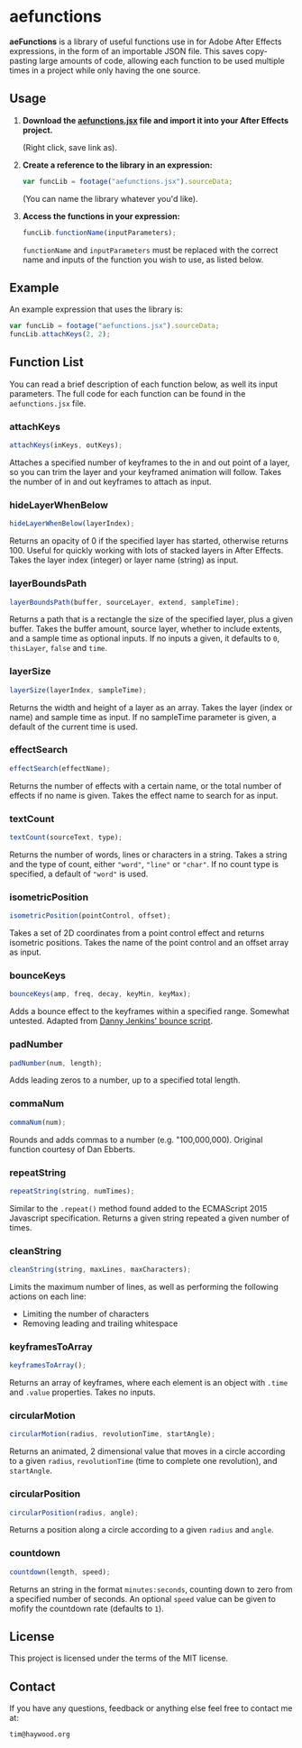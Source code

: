 # aefunctions

**aeFunctions** is a library of useful functions use in for Adobe After Effects expressions, in the form of an importable JSON file. This saves copy-pasting large amounts of code, allowing each function to be used multiple times in a project while only having the one source.

## Usage

1. **Download the [aefunctions.jsx](https://raw.githubusercontent.com/timhaywood/aeFunctions/master/aefunctions.jsx) file and import it into your After Effects project.**

   (Right click, save link as).

2. **Create a reference to the library in an expression:**

   ```javascript
   var funcLib = footage("aefunctions.jsx").sourceData;
   ```

   (You can name the library whatever you'd like).

3. **Access the functions in your expression:**

    ```javascript
    funcLib.functionName(inputParameters);
    ```

    `functionName` and `inputParameters` must be replaced with the correct name and inputs of the function you wish to use, as listed below.

## Example

   An example expression that uses the library is:

   ```javascript
   var funcLib = footage("aefunctions.jsx").sourceData;
   funcLib.attachKeys(2, 2);
   ```

## Function List

You can read a brief description of each function below, as well its input parameters. The full code for each function can be found in the `aefunctions.jsx` file.

### attachKeys

   ```javascript
   attachKeys(inKeys, outKeys);
   ```

   Attaches a specified number of keyframes to the in and out point of a layer, so you can trim the layer and your keyframed animation will follow. Takes the number of in and out keyframes to attach as input.

### hideLayerWhenBelow

   ```javascript
   hideLayerWhenBelow(layerIndex);
   ```

   Returns an opacity of 0 if the specified layer has started, otherwise returns 100. Useful for quickly working with lots of stacked layers in After Effects. Takes the layer index (integer) or layer name (string) as input.

### layerBoundsPath

   ```javascript
   layerBoundsPath(buffer, sourceLayer, extend, sampleTime);
   ```

   Returns a path that is a rectangle the size of the specified layer, plus a given buffer. Takes the buffer amount, source layer, whether to include extents, and a sample time as optional inputs. If no inputs a given, it defaults to `0`, `thisLayer`, `false` and `time`.

### layerSize

   ```javascript
   layerSize(layerIndex, sampleTime);
   ```

   Returns the width and height of a layer as an array. Takes the layer (index or name) and sample time as input. If no sampleTime parameter is given, a default of the current time is used.

### effectSearch

   ```javascript
   effectSearch(effectName);
   ```

   Returns the number of effects with a certain name, or the total number of effects if no name is given. Takes the effect name to search for as input.

### textCount

   ```javascript
   textCount(sourceText, type);
   ```

   Returns the number of words, lines or characters in a string. Takes a string and the type of count, either `"word"`, `"line"` or `"char"`. If no count type is specified, a default of `"word"` is used.

### isometricPosition

   ```javascript
   isometricPosition(pointControl, offset);
   ```

   Takes a set of 2D coordinates from a point control effect and returns isometric positions. Takes the name of the point control and an offset array as input.

### bounceKeys

   ```javascript
   bounceKeys(amp, freq, decay, keyMin, keyMax);
   ```

   Adds a bounce effect to the keyframes within a specified range. Somewhat untested.
   Adapted from [Danny Jenkins' bounce script](http://dannyjenkins.com.au/After-Effects-Expressions).

### padNumber

   ```javascript
   padNumber(num, length);
   ```

   Adds leading zeros to a number, up to a specified total length.

### commaNum

   ```javascript
   commaNum(num);
   ```

   Rounds and adds commas to a number (e.g. "100,000,000). Original function courtesy of Dan Ebberts.

### repeatString

   ```javascript
   repeatString(string, numTimes);
   ```

   Similar to the `.repeat()` method found added to the ECMAScript 2015 Javascript specification. Returns a given string repeated a given number of times.

### cleanString

   ```javascript
   cleanString(string, maxLines, maxCharacters);
   ```

   Limits the maximum number of lines, as well as performing the following actions on each line:

   - Limiting the number of characters
   - Removing leading and trailing whitespace

### keyframesToArray

   ```javascript
   keyframesToArray();
   ```

   Returns an array of keyframes, where each element is an object with `.time` and `.value` properties. Takes no inputs.

### circularMotion

   ```javascript
   circularMotion(radius, revolutionTime, startAngle);
   ```

   Returns an animated, 2 dimensional value that moves in a circle according to a given `radius`, `revolutionTime` (time to complete one revolution), and `startAngle`.

### circularPosition

   ```javascript
   circularPosition(radius, angle);
   ```

   Returns a position along a circle according to a given `radius` and `angle`.

### countdown

   ```javascript
   countdown(length, speed);
   ```

   Returns an string in the format `minutes:seconds`, counting down to zero from a specified number of seconds. An optional `speed` value can be given to mofify the countdown rate (defaults to `1`).

## License

This project is licensed under the terms of the MIT license.

## Contact

If you have any questions, feedback or anything else feel free to contact me at:

`tim@haywood.org`

